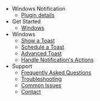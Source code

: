 - Windows Notification
  - [Plugin details](/)
- Get Started
  - [Windows](/getstartedwindows)
- Windows
  - [Show a Toast](/shownotification)
  - [Schedule a Toast](/schedulenotification)
  - [Advanced Toast](/windowsshowtoastadvanced)
  - [Handle Notification's Actions](/notificationactions)
- Support
  - [Frequently Asked Questions](/frequentlyaskedquestions)
  - [Troubleshooting](/troubleshooting)
  - [Common Issues](/commonissues)
  - [Contact](/contact)
